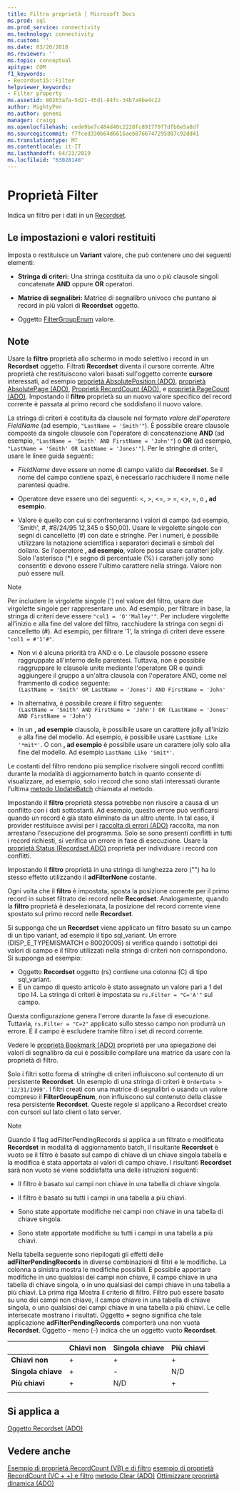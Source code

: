 ```yaml
---
title: Filtra proprietà | Microsoft Docs
ms.prod: sql
ms.prod_service: connectivity
ms.technology: connectivity
ms.custom: ''
ms.date: 03/20/2018
ms.reviewer: ''
ms.topic: conceptual
apitype: COM
f1_keywords:
- Recordset15::Filter
helpviewer_keywords:
- Filter property
ms.assetid: 80263a7a-5d21-45d1-84fc-34b7a9be4c22
author: MightyPen
ms.author: genemi
manager: craigg
ms.openlocfilehash: cede9be7c484d40c2220fc891779f7dfb6e5a8df
ms.sourcegitcommit: f7fced330b64d6616aeb8766747295807c92dd41
ms.translationtype: MT
ms.contentlocale: it-IT
ms.lasthandoff: 04/23/2019
ms.locfileid: "63028148"
---
```

# <a name="filter-property"></a>Proprietà Filter
Indica un filtro per i dati in un [Recordset](../../../ado/reference/ado-api/recordset-object-ado.md).  
  
## <a name="settings-and-return-values"></a>Le impostazioni e valori restituiti

Imposta o restituisce un **Variant** valore, che può contenere uno dei seguenti elementi:  
  
-   **Stringa di criteri:** Una stringa costituita da uno o più clausole singoli concatenate **AND** oppure **OR** operatori.  
  
-   **Matrice di segnalibri:** Matrice di segnalibro univoco che puntano ai record in più valori di **Recordset** oggetto.  
  
-   Oggetto [FilterGroupEnum](../../../ado/reference/ado-api/filtergroupenum.md) valore.  
  
## <a name="remarks"></a>Note

Usare la **filtro** proprietà allo schermo in modo selettivo i record in un **Recordset** oggetto. Filtrati **Recordset** diventa il cursore corrente. Altre proprietà che restituiscono valori basati sull'oggetto corrente **cursore** interessati, ad esempio [proprietà AbsolutePosition (ADO)](../../../ado/reference/ado-api/absoluteposition-property-ado.md), [proprietà AbsolutePage (ADO)](../../../ado/reference/ado-api/absolutepage-property-ado.md), [ Proprietà RecordCount (ADO)](../../../ado/reference/ado-api/recordcount-property-ado.md), e [proprietà PageCount (ADO)](../../../ado/reference/ado-api/pagecount-property-ado.md). Impostando il **filtro** proprietà su un nuovo valore specifico del record corrente è passata al primo record che soddisfano il nuovo valore.
  
La stringa di criteri è costituita da clausole nel formato *valore dell'operatore FieldName* (ad esempio, `"LastName = 'Smith'"`). È possibile creare clausole composte da singole clausole con l'operatore di concatenazione **AND** (ad esempio, `"LastName = 'Smith' AND FirstName = 'John'"`) o **OR** (ad esempio, `"LastName = 'Smith' OR LastName = 'Jones'"`). Per le stringhe di criteri, usare le linee guida seguenti:

-   *FieldName* deve essere un nome di campo valido dal **Recordset**. Se il nome del campo contiene spazi, è necessario racchiudere il nome nelle parentesi quadre.  
  
-   Operatore deve essere uno dei seguenti: \<, >, \<=, > =, <>, =, o **, ad esempio**.  
  
-   Valore è quello con cui si confronteranno i valori di campo (ad esempio, 'Smith', #, #8/24/95 12,345 o $50,00). Usare le virgolette singole con segni di cancelletto (#) con date e stringhe. Per i numeri, è possibile utilizzare la notazione scientifica i separatori decimali e simboli del dollaro. Se l'operatore **, ad esempio**, valore possa usare caratteri jolly. Solo l'asterisco (*) e segno di percentuale (%) i caratteri jolly sono consentiti e devono essere l'ultimo carattere nella stringa. Valore non può essere null.  
  
> [!NOTE]
>  Per includere le virgolette singole (') nel valore del filtro, usare due virgolette singole per rappresentare uno. Ad esempio, per filtrare in base, la stringa di criteri deve essere `"col1 = 'O''Malley'"`. Per includere virgolette all'inizio e alla fine del valore del filtro, racchiudere la stringa con segni di cancelletto (#). Ad esempio, per filtrare '1', la stringa di criteri deve essere `"col1 = #'1'#"`.  
  
-   Non vi è alcuna priorità tra AND e o. Le clausole possono essere raggruppate all'interno delle parentesi. Tuttavia, non è possibile raggruppare le clausole unite mediante l'operatore OR e quindi aggiungere il gruppo a un'altra clausola con l'operatore AND, come nel frammento di codice seguente:  
 `(LastName = 'Smith' OR LastName = 'Jones') AND FirstName = 'John'`  
  
-   In alternativa, è possibile creare il filtro seguente:  
 `(LastName = 'Smith' AND FirstName = 'John') OR (LastName = 'Jones' AND FirstName = 'John')`  
  
-   In un **, ad esempio** clausola, è possibile usare un carattere jolly all'inizio e alla fine del modello. Ad esempio, è possibile usare `LastName Like '*mit*'`. O con **, ad esempio** è possibile usare un carattere jolly solo alla fine del modello. Ad esempio `LastName Like 'Smit*'`.  
  
 Le costanti del filtro rendono più semplice risolvere singoli record conflitti durante la modalità di aggiornamento batch in quanto consente di visualizzare, ad esempio, solo i record che sono stati interessati durante l'ultima [metodo UpdateBatch](../../../ado/reference/ado-api/updatebatch-method.md) chiamata al metodo.  
  
Impostando il **filtro** proprietà stessa potrebbe non riuscire a causa di un conflitto con i dati sottostanti. Ad esempio, questo errore può verificarsi quando un record è già stato eliminato da un altro utente. In tal caso, il provider restituisce avvisi per i [raccolta di errori (ADO)](../../../ado/reference/ado-api/errors-collection-ado.md) raccolta, ma non arrestano l'esecuzione del programma. Solo se sono presenti conflitti in tutti i record richiesti, si verifica un errore in fase di esecuzione. Usare la [proprietà Status (Recordset ADO)](../../../ado/reference/ado-api/status-property-ado-recordset.md) proprietà per individuare i record con conflitti.  
  
Impostando il **filtro** proprietà in una stringa di lunghezza zero ("") ha lo stesso effetto utilizzando il **adFilterNone** costante.
  
Ogni volta che il **filtro** è impostata, sposta la posizione corrente per il primo record in subset filtrato dei record nelle **Recordset**. Analogamente, quando la **filtro** proprietà è deselezionata, la posizione del record corrente viene spostato sul primo record nelle **Recordset**.

Si supponga che un **Recordset** viene applicato un filtro basato su un campo di un tipo variant, ad esempio il tipo sql_variant. Un errore (DISP_E_TYPEMISMATCH o 80020005) si verifica quando i sottotipi dei valori di campo e il filtro utilizzati nella stringa di criteri non corrispondono. Si supponga ad esempio:

- Oggetto **Recordset** oggetto (rs) contiene una colonna (C) di tipo sql_variant.
- E un campo di questo articolo è stato assegnato un valore pari a 1 del tipo I4. La stringa di criteri è impostata su `rs.Filter = "C='A'"` sul campo.

Questa configurazione genera l'errore durante la fase di esecuzione. Tuttavia, `rs.Filter = "C=2"` applicato sullo stesso campo non produrrà un errore. E il campo è escludere tramite filtro i set di record corrente.

Vedere le [proprietà Bookmark (ADO)](../../../ado/reference/ado-api/bookmark-property-ado.md) proprietà per una spiegazione dei valori di segnalibro da cui è possibile compilare una matrice da usare con la proprietà di filtro.

Solo i filtri sotto forma di stringhe di criteri influiscono sul contenuto di un persistente **Recordset**. Un esempio di una stringa di criteri è `OrderDate > '12/31/1999'`. I filtri creati con una matrice di segnalibri o usando un valore compreso il **FilterGroupEnum**, non influiscono sul contenuto della classe resa persistente **Recordset**. Queste regole si applicano a Recordset creato con cursori sul lato client o lato server.
  
> [!NOTE]
>  Quando il flag adFilterPendingRecords si applica a un filtrato e modificata **Recordset** in modalità di aggiornamento batch, il risultante **Recordset** è vuoto se il filtro è basato sul campo di chiave di un chiave singola tabella e la modifica è stata apportata ai valori di campo chiave. I risultanti **Recordset** sarà non vuoto se viene soddisfatta una delle istruzioni seguenti:  
  
-   Il filtro è basato sui campi non chiave in una tabella di chiave singola.  
  
-   Il filtro è basato su tutti i campi in una tabella a più chiavi.  
  
-   Sono state apportate modifiche nei campi non chiave in una tabella di chiave singola.  
  
-   Sono state apportate modifiche su tutti i campi in una tabella a più chiavi.  
  
Nella tabella seguente sono riepilogati gli effetti delle **adFilterPendingRecords** in diverse combinazioni di filtri e le modifiche. La colonna a sinistra mostra le modifiche possibili. È possibile apportare modifiche in uno qualsiasi dei campi non chiave, il campo chiave in una tabella di chiave singola, o in uno qualsiasi dei campi chiave in una tabella a più chiavi. La prima riga Mostra il criterio di filtro. Filtro può essere basato su uno dei campi non chiave, il campo chiave in una tabella di chiave singola, o uno qualsiasi dei campi chiave in una tabella a più chiavi. Le celle intersecate mostrano i risultati. Oggetto **+** segno significa che tale applicazione **adFilterPendingRecords** comporterà una non vuota **Recordset**. Oggetto **-** meno (-) indica che un oggetto vuoto **Recordset**.  
  
||Chiavi non|Singola chiave|Più chiavi|
|-|--------------|----------------|-------------------|
|**Chiavi non**|+|+|+|
|**Singola chiave**|+|-|N/D|
|**Più chiavi**|+|N/D|+|
|||||
  
## <a name="applies-to"></a>Si applica a

[Oggetto Recordset (ADO)](../../../ado/reference/ado-api/recordset-object-ado.md)  
  
## <a name="see-also"></a>Vedere anche

[Esempio di proprietà RecordCount (VB) e di filtro](../../../ado/reference/ado-api/filter-and-recordcount-properties-example-vb.md)
[esempio di proprietà RecordCount (VC + +) e filtro](../../../ado/reference/ado-api/filter-and-recordcount-properties-example-vc.md)
[metodo Clear (ADO)](../../../ado/reference/ado-api/clear-method-ado.md) 
 [Ottimizzare proprietà dinamica (ADO)](../../../ado/reference/ado-api/optimize-property-dynamic-ado.md)
